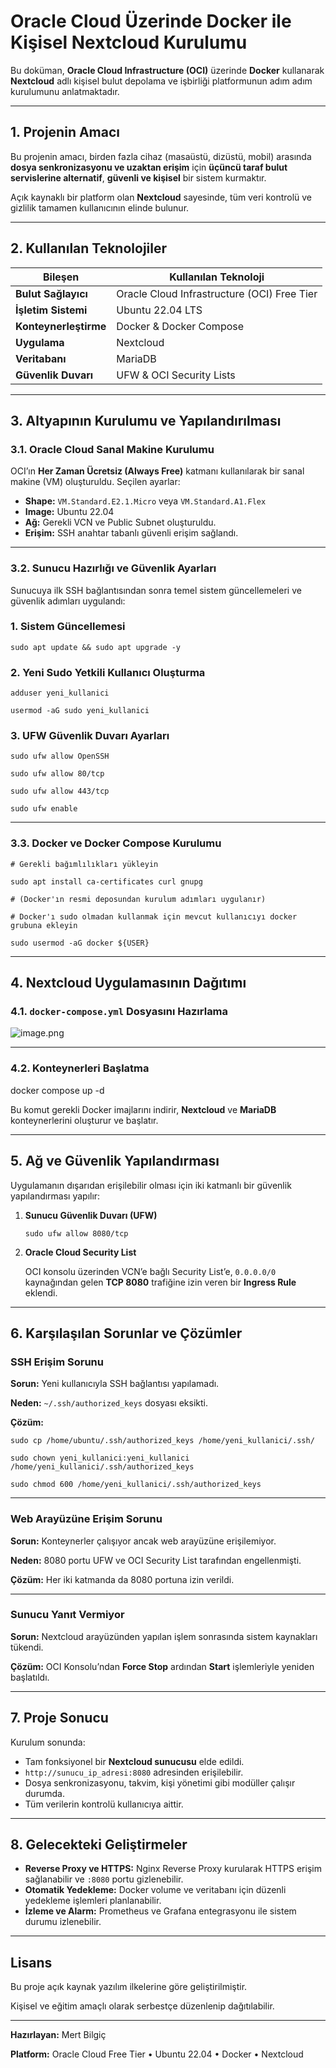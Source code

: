 

# Oracle Cloud Üzerinde Docker ile Kişisel Nextcloud Kurulumu

Bu doküman, **Oracle Cloud Infrastructure (OCI)** üzerinde **Docker** kullanarak **Nextcloud** adlı kişisel bulut depolama ve işbirliği platformunun adım adım kurulumunu anlatmaktadır.

---

## 1. Projenin Amacı

Bu projenin amacı, birden fazla cihaz (masaüstü, dizüstü, mobil) arasında **dosya senkronizasyonu ve uzaktan erişim** için **üçüncü taraf bulut servislerine alternatif**, **güvenli ve kişisel** bir sistem kurmaktır.

Açık kaynaklı bir platform olan **Nextcloud** sayesinde, tüm veri kontrolü ve gizlilik tamamen kullanıcının elinde bulunur.

---

## 2. Kullanılan Teknolojiler

| Bileşen | Kullanılan Teknoloji |
| --- | --- |
| **Bulut Sağlayıcı** | Oracle Cloud Infrastructure (OCI) Free Tier |
| **İşletim Sistemi** | Ubuntu 22.04 LTS |
| **Konteynerleştirme** | Docker & Docker Compose |
| **Uygulama** | Nextcloud |
| **Veritabanı** | MariaDB |
| **Güvenlik Duvarı** | UFW & OCI Security Lists |

---

## 3. Altyapının Kurulumu ve Yapılandırılması

### 3.1. Oracle Cloud Sanal Makine Kurulumu

OCI’ın **Her Zaman Ücretsiz (Always Free)** katmanı kullanılarak bir sanal makine (VM) oluşturuldu. Seçilen ayarlar:

- **Shape:** `VM.Standard.E2.1.Micro` veya `VM.Standard.A1.Flex`
- **Image:** Ubuntu 22.04
- **Ağ:** Gerekli VCN ve Public Subnet oluşturuldu.
- **Erişim:** SSH anahtar tabanlı güvenli erişim sağlandı.

---

### 3.2. Sunucu Hazırlığı ve Güvenlik Ayarları

Sunucuya ilk SSH bağlantısından sonra temel sistem güncellemeleri ve güvenlik adımları uygulandı:

###  1. Sistem Güncellemesi

`sudo apt update && sudo apt upgrade -y`

###  2. Yeni Sudo Yetkili Kullanıcı Oluşturma

`adduser yeni_kullanici`

`usermod -aG sudo yeni_kullanici`

###  3. UFW Güvenlik Duvarı Ayarları

`sudo ufw allow OpenSSH`

`sudo ufw allow 80/tcp`

`sudo ufw allow 443/tcp`

`sudo ufw enable`

---

### 3.3. Docker ve Docker Compose Kurulumu

`# Gerekli bağımlılıkları yükleyin`

`sudo apt install ca-certificates curl gnupg`

`# (Docker'ın resmi deposundan kurulum adımları uygulanır)`

`# Docker'ı sudo olmadan kullanmak için mevcut kullanıcıyı docker grubuna ekleyin`

`sudo usermod -aG docker ${USER}`

---

## 4. Nextcloud Uygulamasının Dağıtımı

### 4.1. `docker-compose.yml` Dosyasını Hazırlama

![image.png](image.png)

---

### 4.2. Konteynerleri Başlatma

docker compose up -d

Bu komut gerekli Docker imajlarını indirir, **Nextcloud** ve **MariaDB** konteynerlerini oluşturur ve başlatır.

---

## 5. Ağ ve Güvenlik Yapılandırması

Uygulamanın dışarıdan erişilebilir olması için iki katmanlı bir güvenlik yapılandırması yapılır:

1. **Sunucu Güvenlik Duvarı (UFW)**
    
    `sudo ufw allow 8080/tcp`
    
2. **Oracle Cloud Security List**
    
    OCI konsolu üzerinden VCN’e bağlı Security List’e, `0.0.0.0/0` kaynağından gelen **TCP 8080** trafiğine izin veren bir **Ingress Rule** eklendi.
    

---

## 6. Karşılaşılan Sorunlar ve Çözümler

### SSH Erişim Sorunu

**Sorun:** Yeni kullanıcıyla SSH bağlantısı yapılamadı.

**Neden:** `~/.ssh/authorized_keys` dosyası eksikti.

**Çözüm:**

`sudo cp /home/ubuntu/.ssh/authorized_keys /home/yeni_kullanici/.ssh/`

`sudo chown yeni_kullanici:yeni_kullanici /home/yeni_kullanici/.ssh/authorized_keys`

`sudo chmod 600 /home/yeni_kullanici/.ssh/authorized_keys`

---

### Web Arayüzüne Erişim Sorunu

**Sorun:** Konteynerler çalışıyor ancak web arayüzüne erişilemiyor.

**Neden:** 8080 portu UFW ve OCI Security List tarafından engellenmişti.

**Çözüm:** Her iki katmanda da 8080 portuna izin verildi.

---

### Sunucu Yanıt Vermiyor

**Sorun:** Nextcloud arayüzünden yapılan işlem sonrasında sistem kaynakları tükendi.

**Çözüm:** OCI Konsolu’ndan **Force Stop** ardından **Start** işlemleriyle yeniden başlatıldı.

---

## 7. Proje Sonucu

Kurulum sonunda:

- Tam fonksiyonel bir **Nextcloud sunucusu** elde edildi.
- `http://sunucu_ip_adresi:8080` adresinden erişilebilir.
- Dosya senkronizasyonu, takvim, kişi yönetimi gibi modüller çalışır durumda.
- Tüm verilerin kontrolü kullanıcıya aittir.

---

## 8. Gelecekteki Geliştirmeler

- **Reverse Proxy ve HTTPS:** Nginx Reverse Proxy kurularak HTTPS erişim sağlanabilir ve `:8080` portu gizlenebilir.
- **Otomatik Yedekleme:** Docker volume ve veritabanı için düzenli yedekleme işlemleri planlanabilir.
- **İzleme ve Alarm:** Prometheus ve Grafana entegrasyonu ile sistem durumu izlenebilir.

---

## Lisans

Bu proje açık kaynak yazılım ilkelerine göre geliştirilmiştir.

Kişisel ve eğitim amaçlı olarak serbestçe düzenlenip dağıtılabilir.

---

**Hazırlayan:** Mert Bilgiç

**Platform:** Oracle Cloud Free Tier • Ubuntu 22.04 • Docker • Nextcloud
